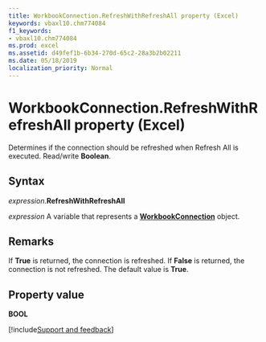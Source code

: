 ```yaml
---
title: WorkbookConnection.RefreshWithRefreshAll property (Excel)
keywords: vbaxl10.chm774084
f1_keywords:
- vbaxl10.chm774084
ms.prod: excel
ms.assetid: d49fef1b-6b34-270d-65c2-28a3b2b02211
ms.date: 05/18/2019
localization_priority: Normal
---
```



# WorkbookConnection.RefreshWithRefreshAll property (Excel)

Determines if the connection should be refreshed when Refresh All is executed.  Read/write **Boolean**.


## Syntax

_expression_.**RefreshWithRefreshAll**

_expression_ A variable that represents a **[WorkbookConnection](Excel.WorkbookConnection.md)** object.


## Remarks

If **True** is returned, the connection is refreshed. If **False** is returned, the connection is not refreshed. The default value is **True**.


## Property value

**BOOL**



[!include[Support and feedback](~/includes/feedback-boilerplate.md)]